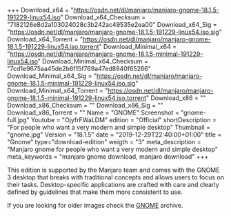 +++
Download_x64 = "https://osdn.net/dl/manjaro/manjaro-gnome-18.1.5-191229-linux54.iso"
Download_x64_Checksum = "7182126e8d2a103024028c3b242ac49535e2ea00"
Download_x64_Sig = "https://osdn.net/dl/manjaro/manjaro-gnome-18.1.5-191229-linux54.iso.sig"
Download_x64_Torrent = "https://osdn.net/dl/manjaro/manjaro-gnome-18.1.5-191229-linux54.iso.torrent"
Download_Minimal_x64 = "https://osdn.net/dl/manjaro/manjaro-gnome-18.1.5-minimal-191229-linux54.iso"
Download_Minimal_x64_Checksum = "7cd1e9675aa45de2b6f15f769a47ed8940f65266"
Download_Minimal_x64_Sig = "https://osdn.net/dl/manjaro/manjaro-gnome-18.1.5-minimal-191229-linux54.iso.sig"
Download_Minimal_x64_Torrent = "https://osdn.net/dl/manjaro/manjaro-gnome-18.1.5-minimal-191229-linux54.iso.torrent"
Download_x86 = ""
Download_x86_Checksum = ""
Download_x86_Sig = ""
Download_x86_Torrent = ""
Name = "GNOME"
Screenshot = "gnome-full.jpg"
Youtube = "OjyfrFWaLDM"
edition = "Official"
shortDescription = "For people who want a very modern and simple desktop"
Thumbnail = "gnome.jpg"
Version = "18.1.5"
date = "2019-12-29T22:40:00+01:00"
title = "Gnome"
type="download-edition"
weigth = "3"
meta_description = "Manjaro gnome for people who want a very modern and simple desktop"
meta_keywords = "manjaro gnome download, manjaro download"
+++

This edition is supported by the Manjaro team and comes with the GNOME 3 desktop that breaks with traditional concepts and allows users to focus on their tasks. Desktop-specific applications are crafted with care and clearly defined by guidelines that make them more consistent to use.

If you are looking for older images check the [GNOME](https://osdn.net/projects/manjaro-archive/storage/gnome/) archive.

